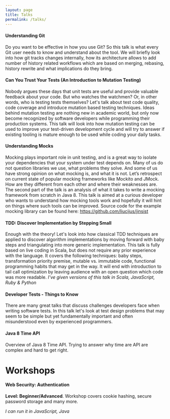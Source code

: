 ```yaml
---
layout: page
title: Talks
permalink: /talks/
---
```

#### Understanding Git
Do you want to be effective in how you use Git? So this talk is what every Git
user needs to know and understand about the tool. We will briefly look into 
how git tracks changes internally, how its architecture allows to add number 
of history related workflows which are based on merging, rebasing, history 
rewrite and what implications do they bring.

#### Can You Trust Your Tests (An Introduction to Mutation Testing)
Nobody argues these days that unit tests are useful and provide valuable 
feedback about your code. But who watches the watchmen? Or, in other words, 
who is testing tests themselves? Let's talk about test code quality, code 
coverage and introduce mutation based testing techniques. Ideas behind 
mutation testing are nothing new in academic world, but only now become 
recognized by software developers while programming their production 
systems. This talk will look into how mutation testing can be used to 
improve your test-driven development cycle and will try to answer if 
existing tooling is mature enough to be used while coding your daily tasks.

#### Understanding Mocks
Mocking plays important role in unit testing, and is a great way to isolate
your dependencies that your system under test depends on. Many of us do not 
question libraries we use, what problems they solve. And some of us have strong 
opinion on what mocking is, and what it is not. Let’s retrospect on current 
state of popular mocking frameworks like Mockito and JMock. How are they 
different from each other and where their weaknesses are. The second part of 
the talk is an analysis of what it takes to write a mocking framework from 
scratch in Java 8. This talk is aimed at a curious developer who wants to 
understand how mocking tools work and hopefully it will hint on things where 
such tools can be improved. Source code for the example mocking library can be 
found here: https://github.com/liucijus/jinsist

#### TDD: Discover Implementation by Stepping Small
Enough with the theory! Let's look into how classical TDD techniques are 
applied to discover algorithm implementations by moving forward with baby 
steps and triangulating into more generic implementation. This talk is fully 
based on live coding in Scala, but does not require any prior experience with 
the language. It covers the following techniques: baby steps, transformation 
priority premise, mutable vs. immutable code, functional programming habits 
that may get in the way. It will end with introduction to tail call 
optimization by leaving audience with an open question which code was more readable.
_I've given versions of this talk in Scala, JavaScript, Ruby & Python_

#### Developer Tests - Things to Know
There are many great talks that discuss challenges developers 
face when writing software tests. In this talk let's look 
at test design problems that may seem to be simple but yet 
fundamentally important and often misunderstood even by 
experienced programmers.

#### Java 8 Time API
Overview of Java 8 Time API. Trying to answer why time are API are complex and hard to get right.

# Workshops

#### Web Security: Authentication
**Level: Beginner/Advanced**.
Workshop covers cookie hashing, secure password storage and many more.

_I can run it in JavaScript, Java_
